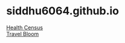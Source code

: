 # siddhu6064.github.io


<a href = https://siddhu6064.github.io/health_census>Health Census</a> <br>
<a href = https://siddhu6064.github.io/TravelRecommendation>Travel Bloom</a>

